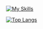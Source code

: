 [![My Skills](https://skillicons.dev/icons?i=js,html,css,python,c,cs,bash,azure,react,jest)](https://skillicons.dev)


[![Top Langs](https://github-readme-stats.vercel.app/api/top-langs/?username=isobe-h&layout=compact)](https://github.com/anuraghazra/github-readme-stats)
